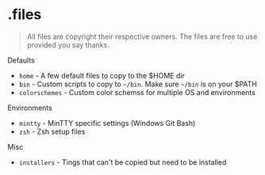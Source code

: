 .files
==========


> All files are copyright their respective owners. 
> The files are free to use provided you say thanks.

Defaults

- `home` - A few default files to copy to the $HOME dir
- `bin` - Custom scripts to copy to `~/bin`. Make sure `~/bin` is on your $PATH
- `colorschemes` - Custom color schemss for multiple OS and environments

Environments

- `mintty` - MinTTY specific settings (Windows Git Bash)
- `zsh` - Zsh setup files

Misc

- `installers` - Tings that can't be copied but need to be installed
